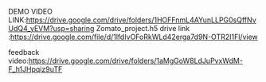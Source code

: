 DEMO VIDEO LINK:https://drive.google.com/drive/folders/1HOFFnmL4AYunLLPG0sQffNvUdQ4_yEVM?usp=sharing
Zomato_project.h5 drive link :https://drive.google.com/file/d/1lfdIvOFoRkWLd42erga7d9N-OTR2I1Fl/view

feedback video:https://drive.google.com/drive/folders/1aMgGoW8LdJuPvxWdM-F_h1JHpqiz9uTF
